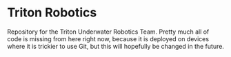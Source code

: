 # Triton Robotics
Repository for the Triton Underwater Robotics Team. Pretty much all of code is missing from here right now, because it is deployed on devices where it is trickier to use Git, but this will hopefully be changed in the future.
